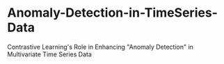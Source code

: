 # Anomaly-Detection-in-TimeSeries-Data
Contrastive Learning's Role in Enhancing "Anomaly Detection" in Multivariate Time Series Data
